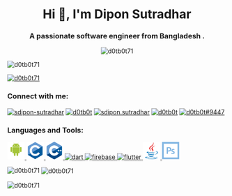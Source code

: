 <h1 align="center">Hi 👋, I'm Dipon Sutradhar</h1>
<h3 align="center">A passionate software engineer from Bangladesh .</h3>


<p align="center"> <img src="https://user-images.githubusercontent.com/61940095/134175724-5252d51b-3720-4392-92fc-aac79c72725d.gif" width="400" alt="d0tb0t71" /> </p>

<p align="left"> <img src="https://komarev.com/ghpvc/?username=d0tb0t71&label=Profile%20views&color=0e75b6&style=flat" alt="d0tb0t71" /> </p>

<p align="left"> <a href="https://github.com/ryo-ma/github-profile-trophy"><img src="https://github-profile-trophy.vercel.app/?username=d0tb0t71" alt="d0tb0t71" /></a> </p>

<h3 align="left">Connect with me:</h3>
<p align="left">
<a href="https://linkedin.com/in/sdipon-sutradhar" target="blank"><img align="center" src="https://raw.githubusercontent.com/rahuldkjain/github-profile-readme-generator/master/src/images/icons/Social/linked-in-alt.svg" alt="sdipon-sutradhar" height="30" width="40" /></a>
<a href="https://stackoverflow.com/users/d0tb0t" target="blank"><img align="center" src="https://raw.githubusercontent.com/rahuldkjain/github-profile-readme-generator/master/src/images/icons/Social/stack-overflow.svg" alt="d0tb0t" height="30" width="40" /></a>
<a href="https://fb.com/sdipon.sutradhar" target="blank"><img align="center" src="https://raw.githubusercontent.com/rahuldkjain/github-profile-readme-generator/master/src/images/icons/Social/facebook.svg" alt="sdipon.sutradhar" height="30" width="40" /></a>
<a href="https://codeforces.com/profile/d0tb0t" target="blank"><img align="center" src="https://cdn.jsdelivr.net/npm/simple-icons@3.0.1/icons/codeforces.svg" alt="d0tb0t" height="30" width="40" /></a>
<a href="https://discord.gg/d0tb0t#9447" target="blank"><img align="center" src="https://raw.githubusercontent.com/rahuldkjain/github-profile-readme-generator/master/src/images/icons/Social/discord.svg" alt="d0tb0t#9447" height="30" width="40" /></a>
</p>

<h3 align="left">Languages and Tools:</h3>
<p align="left"> <a href="https://developer.android.com" target="_blank"> <img src="https://raw.githubusercontent.com/devicons/devicon/master/icons/android/android-original-wordmark.svg" alt="android" width="40" height="40"/> </a> <a href="https://www.cprogramming.com/" target="_blank"> <img src="https://raw.githubusercontent.com/devicons/devicon/master/icons/c/c-original.svg" alt="c" width="40" height="40"/> </a> <a href="https://www.w3schools.com/cpp/" target="_blank"> <img src="https://raw.githubusercontent.com/devicons/devicon/master/icons/cplusplus/cplusplus-original.svg" alt="cplusplus" width="40" height="40"/> </a> <a href="https://dart.dev" target="_blank"> <img src="https://www.vectorlogo.zone/logos/dartlang/dartlang-icon.svg" alt="dart" width="40" height="40"/> </a> <a href="https://firebase.google.com/" target="_blank"> <img src="https://www.vectorlogo.zone/logos/firebase/firebase-icon.svg" alt="firebase" width="40" height="40"/> </a> <a href="https://flutter.dev" target="_blank"> <img src="https://www.vectorlogo.zone/logos/flutterio/flutterio-icon.svg" alt="flutter" width="40" height="40"/> </a> <a href="https://www.java.com" target="_blank"> <img src="https://raw.githubusercontent.com/devicons/devicon/master/icons/java/java-original.svg" alt="java" width="40" height="40"/> </a> <a href="https://www.photoshop.com/en" target="_blank"> <img src="https://raw.githubusercontent.com/devicons/devicon/master/icons/photoshop/photoshop-line.svg" alt="photoshop" width="40" height="40"/> </a> </p>

<p><img align="left" src="https://github-readme-stats.vercel.app/api/top-langs?username=d0tb0t71&show_icons=true&locale=en&layout=compact" alt="d0tb0t71" /></p>

<p>&nbsp;<img align="center" src="https://github-readme-stats.vercel.app/api?username=d0tb0t71&show_icons=true&locale=en" alt="d0tb0t71" /></p>

<p><img align="center" src="https://github-readme-streak-stats.herokuapp.com/?user=d0tb0t71&" alt="d0tb0t71" /></p>

